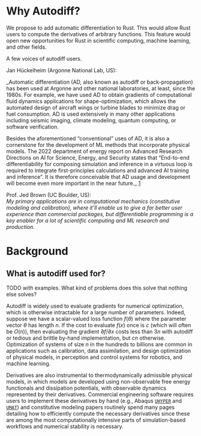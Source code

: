 # Why Autodiff?

We propose to add automatic differentiation to Rust.  This would allow Rust users to compute the derivatives of arbitrary functions.  This feature would open new opportunities for Rust in scientific computing, machine learning, and other fields.

A few voices of autodiff users.

Jan Hückelheim (Argonne National Lab, US):  

_Automatic differentiation (AD, also known as autodiff or back-propagation) has been used at Argonne and other national laboratories, at least, since the 1980s. For example, we have used AD to obtain gradients of computational fluid dynamics applications for shape-optimization, which allows the automated design of aircraft wings or turbine blades to minimize drag or fuel consumption. AD is used extensively in many other applications including seismic imaging, climate modeling, quantum computing, or software verification.

Besides the aforementioned “conventional” uses of AD, it is also a cornerstone for the development of ML methods that incorporate physical models. The 2022 department of energy report on Advanced Research Directions on AI for Science, Energy, and Security states that “End-to-end differentiability for composing simulation and inference in a virtuous loop is required to integrate first-principles calculations and advanced AI training and inference”. It is therefore conceivable that AD usage and development will become even more important in the near future._
[1](https://www.anl.gov/sites/www/files/2023-05/AI4SESReport-2023.pdf)

Prof. Jed Brown (UC Boulder, US):  
_My primary applications are in computational mechanics (constitutive modeling and calibration), where it'll enable us to give a far better user experience than commercial packages, but differentiable programming is a key enabler for a lot of scientific computing and ML research and production._

# Background


## What is autodiff used for?

TODO with examples.  What kind of problems does this solve that nothing else solves?

Autodiff is widely used to evaluate gradients for numerical optimization, which is otherwise intractable for a large number of parameters. Indeed, suppose we have a scalar-valued loss function $f(\theta)$ where the parameter vector $\theta$ has length $n$. If the cost to evaluate $f(x)$ once is $c$ (which will often be $O(n)$), then evaluating the gradient $\partial f/\partial x$ costs less than $3n$ with autodiff or tedious and brittle by-hand implementation, but $cn$ otherwise. Optimization of systems of size $n$ in the hundreds to billions are common in applications such as calibration, data assimilation, and design optimization of physical models, in perception and control systems for robotics, and machine learning.

Derivatives are also instrumental to thermodynamically admissible physical models, in which models are developed using non-observable free energy functionals and dissipation potentials, with observable dynamics represented by their derivatives. Commercial engineering software requires users to implement these derivatives by hand (e.g., Abaqus [`UHYPER`](https://abaqus-docs.mit.edu/2017/English/SIMACAESUBRefMap/simasub-c-uhyper.htm#simasub-c-uhyper-t-vartodefine1) and [`UMAT`](https://abaqus-docs.mit.edu/2017/English/SIMACAESUBRefMap/simasub-c-umat.htm#simasub-c-umat-t-vartodefine1)) and constitutive modeling papers routinely spend many pages detailing how to efficiently compute the necessary derivatives since these are among the most computationally intensive parts of simulation-based workflows and numerical stability is necessary.

